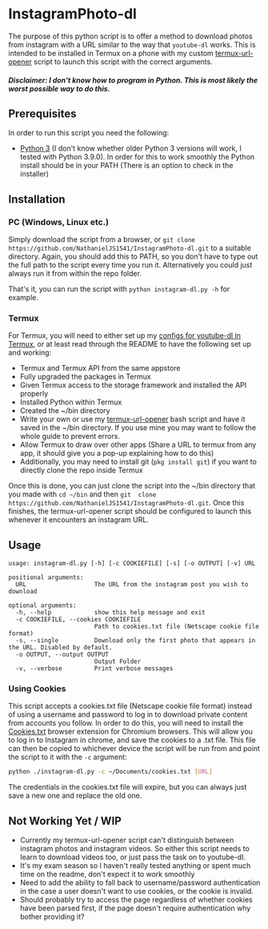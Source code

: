 # InstagramPhoto-dl
The purpose of this python script is to offer a method to download photos from instagram with a URL similar to the way 
that `youtube-dl` works. This is intended to be installed in Termux on a phone with my custom 
[termux-url-opener](https://github.com/NathanielJS1541/Termux_youtube-dl_Configs.git) script to launch this script with 
the correct arguments.
#### *****Disclaimer:** I don't know how to program in Python. This is most likely the worst possible way to do this.***
## Prerequisites
In order to run this script you need the following:
- [Python 3](https://www.python.org/downloads/) (I don't know whether older Python 3 versions will work, I tested with 
  Python 3.9.0). In order for this to work smoothly the Python install should be in your PATH (There is an option to
  check in the installer)
## Installation
### PC (Windows, Linux etc.)
Simply download the script from a browser, or `git clone https://github.com/NathanielJS1541/InstagramPhoto-dl.git` to a
suitable directory. Again, you should add this to PATH, so you don't have to type out the full path to the script every
time you run it. Alternatively you could just always run it from within the repo folder.

That's it, you can run the script with `python instagram-dl.py -h` for example.
### Termux
For Termux, you will need to either set up my
[configs for youtube-dl in Termux](https://github.com/NathanielJS1541/Termux_youtube-dl_Configs), or at least read
through the README to have the following set up and working:
- Termux and Termux API from the same appstore
- Fully upgraded the packages in Termux
- Given Termux access to the storage framework and installed the API properly
- Installed Python within Termux
- Created the ~/bin directory
- Write your own or use my 
  [termux-url-opener](https://github.com/NathanielJS1541/Termux_youtube-dl_Configs/blob/master/termux-url-opener.txt)
  bash script and have it saved in the ~/bin directory. If you use mine you may want to follow the whole guide to
  prevent errors.
- Allow Termux to draw over other apps (Share a URL to termux from any app, it should give you a pop-up explaining how
  to do this)
- Additionally, you may need to install git (`pkg install git`) if you want to directly clone the repo inside Termux

Once this is done, you can just clone the script into the ~/bin directory that you made with `cd ~/bin` and then `git 
clone https://github.com/NathanielJS1541/InstagramPhoto-dl.git`. Once this finishes, the termux-url-opener script should
be configured to launch this whenever it encounters an instagram URL.
## Usage
```
usage: instagram-dl.py [-h] [-c COOKIEFILE] [-s] [-o OUTPUT] [-v] URL

positional arguments:
  URL                   The URL from the instagram post you wish to download

optional arguments:
  -h, --help            show this help message and exit
  -c COOKIEFILE, --cookies COOKIEFILE
                        Path to cookies.txt file (Netscape cookie file format)
  -s, --single          Download only the first photo that appears in the URL. Disabled by default.
  -o OUTPUT, --output OUTPUT
                        Output Folder
  -v, --verbose         Print verbose messages

```
### Using Cookies
This script accepts a cookies.txt file (Netscape cookie file format) instead of using a username and password to log in
to download private content from accounts you follow. In order to do this, you will need to install the
[Cookies.txt](https://chrome.google.com/webstore/detail/get-cookiestxt/bgaddhkoddajcdgocldbbfleckgcbcid)
browser extension for Chromium browsers. This will allow you to log in to Instagram in chrome, and save the cookies to a
.txt file. This file can then be copied to whichever device the script will be run from and point the script to it with
the `-c` argument:
```bash
python ./instagram-dl.py -c ~/Documents/cookies.txt [URL]
```
The credentials in the cookies.txt file will expire, but you can always just save a new one and replace the old one.

## Not Working Yet / WIP
- Currently my termux-url-opener script can't distinguish between instagram photos and instagram videos. So either this
  script needs to learn to download videos too, or just pass the task on to youtube-dl.
- It's my exam season so I haven't really tested anything or spent much time on the readme, don't expect it to work 
  smoothly
- Need to add the ability to fall back to username/password authentication in the case a user doesn't want to use
  cookies, or the cookie is invalid.
- Should probably try to access the page regardless of whether cookies have been parsed first, if the page doesn't
  require authentication why bother providing it?